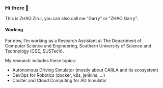 ### Hi there 👋

This is ZHAO Zirui, you can also call me "Garry" or "ZHAO Garry". 

#### Working

For now, I'm working as a Research Assistant at The Department of Computer Science and Engineering, Southern University of Science and Technology (CSE, SUSTech). 

My research includes these topics:

- Autonomous Driving Simulator (mostly about CARLA and its ecosystem)
- DevOps for Robotics (docker, k8s, jenkins, ...)
- Cluster and Cloud Computing for AD Simulator



<!--
**ZHAO-Garry/ZHAO-Garry** is a ✨ _special_ ✨ repository because its `README.md` (this file) appears on your GitHub profile.

Here are some ideas to get you started:

- 🔭 I’m currently working on ...
- 🌱 I’m currently learning ...
- 👯 I’m looking to collaborate on ...
- 🤔 I’m looking for help with ...
- 💬 Ask me about ...
- 📫 How to reach me: ...
- 😄 Pronouns: ...
- ⚡ Fun fact: ...
-->
